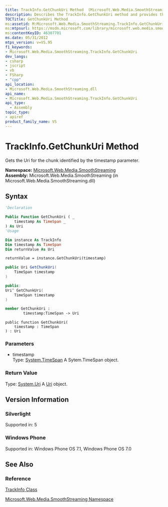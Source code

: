 ```yaml
---
title: TrackInfo.GetChunkUri Method  (Microsoft.Web.Media.SmoothStreaming)
description: Describes the TrackInfo.GetChunkUri method and provides the method's namespace, assembly, syntax, parameters, and version information.
TOCTitle: GetChunkUri Method
ms:assetid: M:Microsoft.Web.Media.SmoothStreaming.TrackInfo.GetChunkUri(System.TimeSpan)
ms:mtpsurl: https://msdn.microsoft.com/library/microsoft.web.media.smoothstreaming.trackinfo.getchunkuri(v=VS.95)
ms:contentKeyID: 46307701
ms.date: 05/31/2012
mtps_version: v=VS.95
f1_keywords:
- Microsoft.Web.Media.SmoothStreaming.TrackInfo.GetChunkUri
dev_langs:
- csharp
- jscript
- vb
- FSharp
- "cpp"
api_location:
- Microsoft.Web.Media.SmoothStreaming.dll
api_name:
- Microsoft.Web.Media.SmoothStreaming.TrackInfo.GetChunkUri
api_type:
  - Assembly
topic_type:
- apiref
product_family_name: VS
---
```


# TrackInfo.GetChunkUri Method

Gets the Uri for the chunk identified by the timestamp parameter.

**Namespace:**  [Microsoft.Web.Media.SmoothStreaming](microsoft-web-media-smoothstreaming-namespace_1.md)  
**Assembly:**  Microsoft.Web.Media.SmoothStreaming (in Microsoft.Web.Media.SmoothStreaming.dll)

## Syntax

```vb
'Declaration

Public Function GetChunkUri ( _
    timestamp As TimeSpan _
) As Uri
'Usage

Dim instance As TrackInfo
Dim timestamp As TimeSpan
Dim returnValue As Uri

returnValue = instance.GetChunkUri(timestamp)
```

```csharp
public Uri GetChunkUri(
    TimeSpan timestamp
)
```

```cpp
public:
Uri^ GetChunkUri(
    TimeSpan timestamp
)
```

``` fsharp
member GetChunkUri : 
        timestamp:TimeSpan -> Uri 
```

```jscript
public function GetChunkUri(
    timestamp : TimeSpan
) : Uri
```

### Parameters

  - timestamp  
    Type: [System.TimeSpan](https://msdn.microsoft.com/library/269ew577\(v=vs.95\))  
    A Sytem.TimeSpan object.

### Return Value

Type: [System.Uri](https://msdn.microsoft.com/library/txt7706a\(v=vs.95\))  
A [Uri](https://msdn.microsoft.com/library/txt7706a\(v=vs.95\)) object.

## Version Information

### Silverlight

Supported in: 5  

### Windows Phone

Supported in: Windows Phone OS 7.1, Windows Phone OS 7.0  

## See Also

### Reference

[TrackInfo Class](trackinfo-class-microsoft-web-media-smoothstreaming_1.md)

[Microsoft.Web.Media.SmoothStreaming Namespace](microsoft-web-media-smoothstreaming-namespace_1.md)
